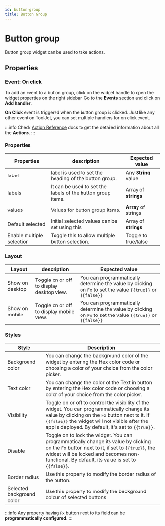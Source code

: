 ```yaml
---
id: button-group
title: Button Group
---
```

# Button group

Button group widget can be used to take actions.


## Properties
### Event: On click

<div style={{textAlign: 'center'}}>


</div>

To add an event to a button group, click on the widget handle to open the widget properties on the right sidebar. Go to the **Events** section and click on **Add handler**.

**On Click** event is triggered when the button group is clicked. Just like any other event on ToolJet, you can set multiple handlers for on click event.

:::info
Check [Action Reference](/docs/actions/show-alert) docs to get the detailed information about all the **Actions**.
:::

### Properties

<div style={{textAlign: 'center'}}>

</div>

| Properties  | description | Expected value |
| ----------- | ----------- | -------------- |
| label | label is used to set the heading of the button group. | Any **String** value |
| labels | It can be used to set the labels of the button group items. |  Array of **strings**|
| values |Values for button group items. | **Array** of strings  |
| Default  selected | Initial selected values can be set using this. | Array of **strings**  |
| Enable multiple selection | Toggle this to allow multiple button selection. | Toggle to true/false |

### Layout

| Layout  | description | Expected value |
| ----------- | ----------- | ------------ |
| Show on desktop | Toggle on or off to display desktop view. | You can programmatically determine the value by clicking on `Fx` to set the value `{{true}}` or `{{false}}` |
| Show on mobile | Toggle on or off to display mobile view. | You can programmatically determine the value by clicking on `Fx` to set the value `{{true}}` or `{{false}}` |

### Styles

<div style={{textAlign: 'center'}}>

</div>

| Style      | Description |
| ----------- | ----------- | 
| Background color |  You can change the background color of the widget by entering the Hex color code or choosing a color of your choice from the color picker. |
| Text color |  You can change the color of the Text in button by entering the Hex color code or choosing a color of your choice from the color picker. |
| Visibility | Toggle on or off to control the visibility of the widget. You can programmatically change its value by clicking on the `Fx` button next to it. If `{{false}}` the widget will not visible after the app is deployed. By default, it's set to `{{true}}`. |
| Disable | Toggle on to lock the widget. You can programmatically change its value by clicking on the `Fx` button next to it, if set to `{{true}}`, the widget will be locked and becomes non-functional. By default, its value is set to `{{false}}`. |
| Border radius | Use this property to modify the border radius of the button. |
| Selected background color | Use this property to modify the background colour of selected buttons |

:::info
Any property having `Fx` button next to its field can be **programmatically configured**.
:::